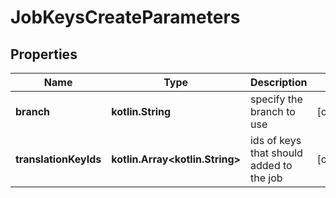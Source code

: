 
# JobKeysCreateParameters

## Properties
Name | Type | Description | Notes
------------ | ------------- | ------------- | -------------
**branch** | **kotlin.String** | specify the branch to use |  [optional]
**translationKeyIds** | **kotlin.Array&lt;kotlin.String&gt;** | ids of keys that should added to the job |  [optional]



